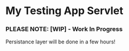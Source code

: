 # My Testing App Servlet

### PLEASE NOTE: [WIP] - Work In Progress
Persistance layer will be done in a few hours!
